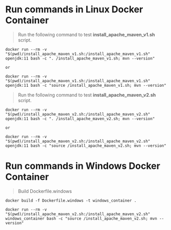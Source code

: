 # Run commands in Linux Docker Container

> Run the following command to test **install_apache_maven_v1.sh** script.

```
docker run --rm -v "$(pwd)/install_apache_maven_v1.sh:/install_apache_maven_v1.sh" openjdk:11 bash -c ". /install_apache_maven_v1.sh; mvn --version"

or

docker run --rm -v "$(pwd)/install_apache_maven_v1.sh:/install_apache_maven_v1.sh" openjdk:11 bash -c "source /install_apache_maven_v1.sh; mvn --version"
```

> Run the following command to test **install_apache_maven_v2.sh** script.

```
docker run --rm -v "$(pwd)/install_apache_maven_v2.sh:/install_apache_maven_v2.sh" openjdk:11 bash -c ". /install_apache_maven_v2.sh; mvn --version"

or

docker run --rm -v "$(pwd)/install_apache_maven_v2.sh:/install_apache_maven_v2.sh" openjdk:11 bash -c "source /install_apache_maven_v2.sh; mvn --version"
```

# Run commands in Windows Docker Container

> Build Dockerfile.windows

```
docker build -f Dockerfile.windows -t windows_container .
```

```
docker run --rm -v "$(pwd)/install_apache_maven_v2.sh:/install_apache_maven_v2.sh" windows_container bash -c "source /install_apache_maven_v2.sh; mvn --version"
```
